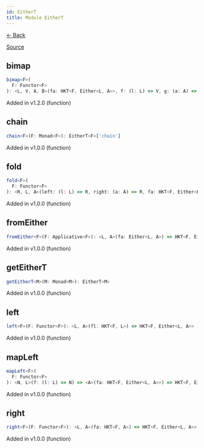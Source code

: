 ```yaml
---
id: EitherT
title: Module EitherT
---
```


[← Back](.)

[Source](https://github.com/gcanti/fp-ts/blob/master/src/EitherT.ts)

## bimap

```ts
bimap<F>(
  F: Functor<F>
): <L, V, A, B>(fa: HKT<F, Either<L, A>>, f: (l: L) => V, g: (a: A) => B) => HKT<F, Either<V, B>>
```

Added in v1.2.0 (function)

## chain

```ts
chain<F>(F: Monad<F>): EitherT<F>['chain']
```

Added in v1.0.0 (function)

## fold

```ts
fold<F>(
  F: Functor<F>
): <R, L, A>(left: (l: L) => R, right: (a: A) => R, fa: HKT<F, Either<L, A>>) => HKT<F, R>
```

Added in v1.0.0 (function)

## fromEither

```ts
fromEither<F>(F: Applicative<F>): <L, A>(fa: Either<L, A>) => HKT<F, Either<L, A>>
```

Added in v1.0.0 (function)

## getEitherT

```ts
getEitherT<M>(M: Monad<M>): EitherT<M>
```

Added in v1.0.0 (function)

## left

```ts
left<F>(F: Functor<F>): <L, A>(fl: HKT<F, L>) => HKT<F, Either<L, A>>
```

Added in v1.0.0 (function)

## mapLeft

```ts
mapLeft<F>(
  F: Functor<F>
): <N, L>(f: (l: L) => N) => <A>(fa: HKT<F, Either<L, A>>) => HKT<F, Either<N, A>>
```

Added in v1.0.0 (function)

## right

```ts
right<F>(F: Functor<F>): <L, A>(fa: HKT<F, A>) => HKT<F, Either<L, A>>
```

Added in v1.0.0 (function)
